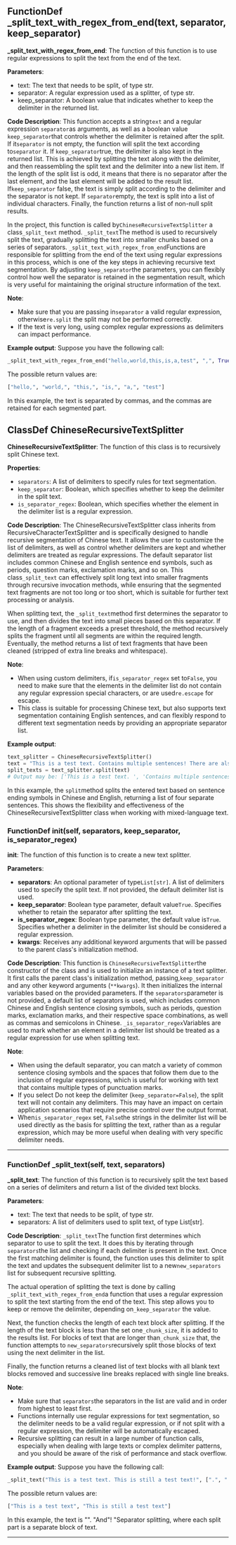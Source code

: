 ## FunctionDef _split_text_with_regex_from_end(text, separator, keep_separator)
**_split_text_with_regex_from_end**: The function of this function is to use regular expressions to split the text from the end of the text. 

**Parameters**:
- text: The text that needs to be split, of type str.
- separator: A regular expression used as a splitter, of type str.
- keep_separator: A boolean value that indicates whether to keep the delimiter in the returned list.

**Code Description**:
This function accepts a string`text` and a regular expression `separator`as arguments, as well as a boolean value `keep_separator`that controls whether the delimiter is retained after the split. If it`separator` is not empty, the function will split the text according to`separator` it. If `keep_separator`true, the delimiter is also kept in the returned list. This is achieved by splitting the text along with the delimiter, and then reassembling the split text and the delimiter into a new list item. If the length of the split list is odd, it means that there is no separator after the last element, and the last element will be added to the result list. If`keep_separator` false, the text is simply split according to the delimiter and the separator is not kept. If `separator`empty, the text is split into a list of individual characters. Finally, the function returns a list of non-null split results. 

In the project, this function is called by`ChineseRecursiveTextSplitter` a class`_split_text` method. `_split_text`The method is used to recursively split the text, gradually splitting the text into smaller chunks based on a series of separators. `_split_text_with_regex_from_end`Functions are responsible for splitting from the end of the text using regular expressions in this process, which is one of the key steps in achieving recursive text segmentation. By adjusting `keep_separator`the parameters, you can flexibly control how well the separator is retained in the segmentation result, which is very useful for maintaining the original structure information of the text. 

**Note**:
- Make sure that you are passing in`separator` a valid regular expression, otherwise`re.split` the split may not be performed correctly. 
- If the text is very long, using complex regular expressions as delimiters can impact performance.

**Example output**:
Suppose you have the following call:
```python
_split_text_with_regex_from_end("hello,world,this,is,a,test", ",", True)
```
The possible return values are:
```python
["hello,", "world,", "this,", "is,", "a,", "test"]
```
In this example, the text is separated by commas, and the commas are retained for each segmented part.
## ClassDef ChineseRecursiveTextSplitter
**ChineseRecursiveTextSplitter**: The function of this class is to recursively split Chinese text. 

**Properties**:
- `separators`: A list of delimiters to specify rules for text segmentation.
- `keep_separator`: Boolean, which specifies whether to keep the delimiter in the split text.
- `is_separator_regex`: Boolean, which specifies whether the element in the delimiter list is a regular expression.

**Code Description**:
The ChineseRecursiveTextSplitter class inherits from RecursiveCharacterTextSplitter and is specifically designed to handle recursive segmentation of Chinese text. It allows the user to customize the list of delimiters, as well as control whether delimiters are kept and whether delimiters are treated as regular expressions. The default separator list includes common Chinese and English sentence end symbols, such as periods, question marks, exclamation marks, and so on. This class`_split_text` can effectively split long text into smaller fragments through recursive invocation methods, while ensuring that the segmented text fragments are not too long or too short, which is suitable for further text processing or analysis. 

When splitting text, the `_split_text`method first determines the separator to use, and then divides the text into small pieces based on this separator. If the length of a fragment exceeds a preset threshold, the method recursively splits the fragment until all segments are within the required length. Eventually, the method returns a list of text fragments that have been cleaned (stripped of extra line breaks and whitespace). 

**Note**:
- When using custom delimiters, if`is_separator_regex` set to`False`, you need to make sure that the elements in the delimiter list do not contain any regular expression special characters, or are used`re.escape` for escape. 
- This class is suitable for processing Chinese text, but also supports text segmentation containing English sentences, and can flexibly respond to different text segmentation needs by providing an appropriate separator list.

**Example output**:
```python
text_splitter = ChineseRecursiveTextSplitter()
text = "This is a test text. Contains multiple sentences! There are also English sentences. Yes, it works well."
split_texts = text_splitter.split(text)
# Output may be: ['This is a test text. ', 'Contains multiple sentences! ', 'There are also English sentences.', 'Yes, it works well.']
```
In this example, the `split`method splits the entered text based on sentence ending symbols in Chinese and English, returning a list of four separate sentences. This shows the flexibility and effectiveness of the ChineseRecursiveTextSplitter class when working with mixed-language text. 
### FunctionDef __init__(self, separators, keep_separator, is_separator_regex)
**__init__**: The function of this function is to create a new text splitter. 

**Parameters**:
- **separators**: An optional parameter of type`List[str]`. A list of delimiters used to specify the split text. If not provided, the default delimiter list is used. 
- **keep_separator**: Boolean type parameter, default value`True`. Specifies whether to retain the separator after splitting the text. 
- **is_separator_regex**: Boolean type parameter, the default value is`True`. Specifies whether a delimiter in the delimiter list should be considered a regular expression. 
- **kwargs**: Receives any additional keyword arguments that will be passed to the parent class's initialization method. 

**Code Description**:
This function is `ChineseRecursiveTextSplitter`the constructor of the class and is used to initialize an instance of a text splitter. It first calls the parent class's initialization method, passing,`keep_separator` and any other keyword arguments (`**kwargs`). It then initializes the internal variables based on the provided parameters. If the `separators`parameter is not provided, a default list of separators is used, which includes common Chinese and English sentence closing symbols, such as periods, question marks, exclamation marks, and their respective space combinations, as well as commas and semicolons in Chinese. `_is_separator_regex`Variables are used to mark whether an element in a delimiter list should be treated as a regular expression for use when splitting text. 

**Note**:
- When using the default separator, you can match a variety of common sentence closing symbols and the spaces that follow them due to the inclusion of regular expressions, which is useful for working with text that contains multiple types of punctuation marks.
- If you select Do not keep the delimiter (`keep_separator=False`), the split text will not contain any delimiters. This may have an impact on certain application scenarios that require precise control over the output format. 
- When`is_separator_regex` set, `False`the strings in the delimiter list will be used directly as the basis for splitting the text, rather than as a regular expression, which may be more useful when dealing with very specific delimiter needs. 
***
### FunctionDef _split_text(self, text, separators)
**_split_text**: The function of this function is to recursively split the text based on a series of delimiters and return a list of the divided text blocks. 

**Parameters**:
- text: The text that needs to be split, of type str.
- separators: A list of delimiters used to split text, of type List[str]. 

**Code Description**:
`_split_text`The function first determines which separator to use to split the text. It does this by iterating through `separators`the list and checking if each delimiter is present in the text. Once the first matching delimiter is found, the function uses this delimiter to split the text and updates the subsequent delimiter list to a new`new_separators` list for subsequent recursive splitting. 

The actual operation of splitting the text is done by calling `_split_text_with_regex_from_end`a function that uses a regular expression to split the text starting from the end of the text. This step allows you to keep or remove the delimiter, depending on`_keep_separator` the value. 

Next, the function checks the length of each text block after splitting. If the length of the text block is less than the set one`_chunk_size`, it is added to the results list. For blocks of text that are longer than`_chunk_size` that, the function attempts to `new_separators`recursively split those blocks of text using the next delimiter in the list. 

Finally, the function returns a cleaned list of text blocks with all blank text blocks removed and successive line breaks replaced with single line breaks.

**Note**:
- Make sure that `separators`the separators in the list are valid and in order from highest to least first. 
- Functions internally use regular expressions for text segmentation, so the delimiter needs to be a valid regular expression, or if not split with a regular expression, the delimiter will be automatically escaped.
- Recursive splitting can result in a large number of function calls, especially when dealing with large texts or complex delimiter patterns, and you should be aware of the risk of performance and stack overflow.

**Example output**:
Suppose you have the following call:
```python
_split_text("This is a test text. This is still a test text!", [".", "!"])
```
The possible return values are:
```python
["This is a test text", "This is still a test text"]
```
In this example, the text is "". "And"! "Separator splitting, where each split part is a separate block of text.
***
